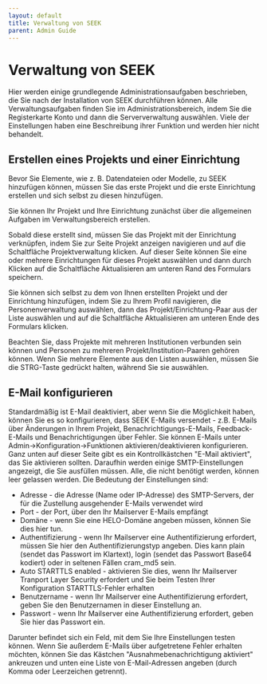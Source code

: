 ```yaml
---
layout: default
title: Verwaltung von SEEK
parent: Admin Guide
---
```

# Verwaltung von SEEK

Hier werden einige grundlegende Administrationsaufgaben beschrieben, die Sie nach der Installation von SEEK durchführen können. Alle Verwaltungsaufgaben finden Sie im Administrationsbereich, indem Sie die Registerkarte Konto und dann die Serververwaltung auswählen. Viele der Einstellungen haben eine Beschreibung ihrer Funktion und werden hier nicht behandelt.
## Erstellen eines Projekts und einer Einrichtung

Bevor Sie Elemente, wie z. B. Datendateien oder Modelle, zu SEEK hinzufügen können, müssen Sie das erste Projekt und die erste Einrichtung erstellen und sich selbst zu diesen hinzufügen.

Sie können Ihr Projekt und Ihre Einrichtung zunächst über die allgemeinen Aufgaben im Verwaltungsbereich erstellen.

Sobald diese erstellt sind, müssen Sie das Projekt mit der Einrichtung verknüpfen, indem Sie zur Seite Projekt anzeigen navigieren und auf die Schaltfläche Projektverwaltung klicken. Auf dieser Seite können Sie eine oder mehrere Einrichtungen für dieses Projekt auswählen und dann durch Klicken auf die Schaltfläche Aktualisieren am unteren Rand des Formulars speichern.

Sie können sich selbst zu dem von Ihnen erstellten Projekt und der Einrichtung hinzufügen, indem Sie zu Ihrem Profil navigieren, die Personenverwaltung auswählen, dann das Projekt/Einrichtung-Paar aus der Liste auswählen und auf die Schaltfläche Aktualisieren am unteren Ende des Formulars klicken.

Beachten Sie, dass Projekte mit mehreren Institutionen verbunden sein können und Personen zu mehreren Projekt/Institution-Paaren gehören können. Wenn Sie mehrere Elemente aus den Listen auswählen, müssen Sie die STRG-Taste gedrückt halten, während Sie sie auswählen.

## E-Mail konfigurieren

Standardmäßig ist E-Mail deaktiviert, aber wenn Sie die Möglichkeit haben, können Sie es so konfigurieren, dass SEEK E-Mails versendet - z.B. E-Mails über Änderungen in Ihrem Projekt, Benachrichtigungs-E-Mails, Feedback-E-Mails und Benachrichtigungen über Fehler. Sie können E-Mails unter Admin->Konfiguration->Funktionen aktivieren/deaktivieren konfigurieren. Ganz unten auf dieser Seite gibt es ein Kontrollkästchen "E-Mail aktiviert", das Sie aktivieren sollten. Daraufhin werden einige SMTP-Einstellungen angezeigt, die Sie ausfüllen müssen. Alle, die nicht benötigt werden, können leer gelassen werden. Die Bedeutung der Einstellungen sind:

- Adresse - die Adresse (Name oder IP-Adresse) des SMTP-Servers, der für die Zustellung ausgehender E-Mails verwendet wird
- Port - der Port, über den Ihr Mailserver E-Mails empfängt
- Domäne - wenn Sie eine HELO-Domäne angeben müssen, können Sie dies hier tun.
- Authentifizierung - wenn Ihr Mailserver eine Authentifizierung erfordert, müssen Sie hier den Authentifizierungstyp angeben. Dies kann plain (sendet das Passwort im Klartext), login (sendet das Passwort Base64 kodiert) oder in seltenen Fällen cram_md5 sein.
- Auto STARTTLS enabled - aktivieren Sie dies, wenn Ihr Mailserver Tranport Layer Security erfordert und Sie beim Testen Ihrer Konfiguration STARTTLS-Fehler erhalten
- Benutzername - wenn Ihr Mailserver eine Authentifizierung erfordert, geben Sie den Benutzernamen in dieser Einstellung an.
- Passwort - wenn Ihr Mailserver eine Authentifizierung erfordert, geben Sie hier das Passwort ein.

Darunter befindet sich ein Feld, mit dem Sie Ihre Einstellungen testen können. Wenn Sie außerdem E-Mails über aufgetretene Fehler erhalten möchten, können Sie das Kästchen "Ausnahmebenachrichtigung aktiviert" ankreuzen und unten eine Liste von E-Mail-Adressen angeben (durch Komma oder Leerzeichen getrennt).
